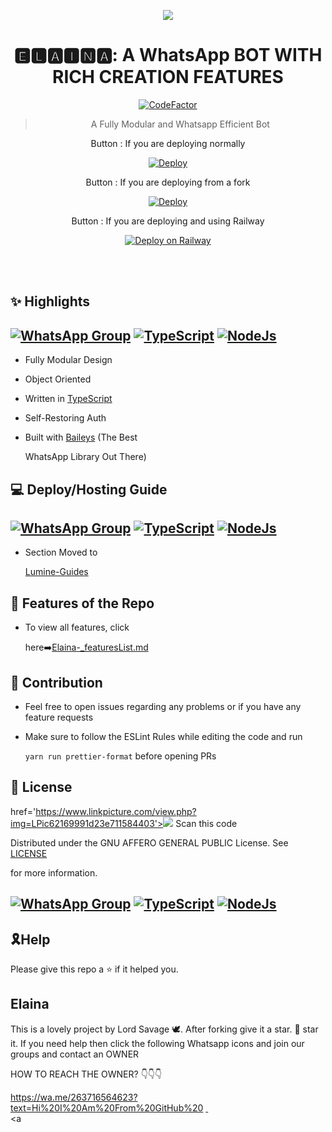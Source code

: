 <div align="center">

<a href='https://www.linkpicture.com/view.php?img=LPic62169991d23e711584403'><img src='https://telegra.ph/file/11e741582367e0d63c66f.jpg' type='image'></a>



# **🅴🅻🅰🅸🅽🅰: A WhatsApp BOT WITH RICH CREATION FEATURES**



[![CodeFactor](https://www.codefactor.io/repository/github/shineiichijo/chitoge/badge)](https://www.codefactor.io/repository/github/shineiichijo/chitoge)

> A Fully Modular and Whatsapp Efficient Bot <br>

 Button : If you are deploying normally



[![Deploy](https://www.herokucdn.com/deploy/button.png)](https://heroku.com/deploy?template=https://github.com/union-vines/Savage)



Button : If you are deploying from a fork



[![Deploy](https://www.herokucdn.com/deploy/button.png)](https://heroku.com/deploy)



Button : If you are deploying and using Railway



[![Deploy on Railway](https://railway.app/button.svg)](https://railway.app/new/template?template=https%3A%2F%2Fgithub.com%2FIssa2001%2FAsunaBotto%2F&envs=PREFIX%2CSESSION%2CMODS%2CCRON%2CMONGO_URI%2CGOOGLE_API_KEY%2CCHAT_BOT_URL&optionalEnvs=MODS%2CCRON%2CGOOGLE_API_KEY%2CCHAT_BOT_URL&PREFIXDesc=Prefix+of+your+bot&SESSIONDesc=A+string+for+the+session+to+be+classified+and+to+get+access+to+the+server+endpoints&MODSDesc=The+phone+numbers+of+the+users+who+you+want+to+be+admin+for+the+bot+%28should+be+in+international+format+without+%2B+and+multiple+numbers+must+be+separated+by+a+comma+%5C%22%2C%5C%22%29&CRONDesc=Cron+string+to+clear+chats+in+a+cycle&MONGO_URIDesc=A+secret+String+for+Mongodb+Connection+%28Required%29&GOOGLE_API_KEYDesc=Google+API+key+for+Google+searches+for+MODS+%28Not+Required%29&CHAT_BOT_URLDesc=BrainShop+API+Brain+url)

</div><br/>
<br/>

## ✨ Highlights
## [![WhatsApp Group](https://img.shields.io/badge/WhatsApp-25D366?style=for-the-badge&logo=whatsapp&logoColor=white)](https://chat.whatsapp.com/Gy1JemBGs9wLjVEfzbRJ21) [![TypeScript](https://img.shields.io/badge/TypeScript-007ACC?style=for-the-badge&logo=typescript&logoColor=white)](https://www.typescriptlang.org/) [![NodeJs](https://img.shields.io/badge/Node.js-43853D?style=for-the-badge&logo=node.js&logoColor=white)](https://nodejs.org/en/)


-   Fully Modular Design

-   Object Oriented

-   Written in [TypeScript](https://www.typescriptlang.org/)

-   Self-Restoring Auth

-   Built with [Baileys](https://github.com/adiwajshing/baileys) (The Best

    WhatsApp Library Out There)



## 💻 Deploy/Hosting Guide
## [![WhatsApp Group](https://img.shields.io/badge/WhatsApp-25D366?style=for-the-badge&logo=whatsapp&logoColor=white)](https://chat.whatsapp.com/Gy1JemBGs9wLjVEfzbRJ21) [![TypeScript](https://img.shields.io/badge/TypeScript-007ACC?style=for-the-badge&logo=typescript&logoColor=white)](https://www.typescriptlang.org/) [![NodeJs](https://img.shields.io/badge/Node.js-43853D?style=for-the-badge&logo=node.js&logoColor=white)](https://nodejs.org/en/)


-   Section Moved to

    [Lumine-Guides](https://github.com/Elaina-Lord/Savage-guides/blob/main/README.md)



## 🍥 Features of the Repo



-   To view all features, click

    here➡️[Elaina-_featuresList.md](https://github.com/Elaina-blob/main/Features.md)



## 💪 Contribution



-   Feel free to open issues regarding any problems or if you have any feature requests

-   Make sure to follow the ESLint Rules while editing the code and run

    `yarn run prettier-format` before opening PRs



## 📄 License

href='https://www.linkpicture.com/view.php?img=LPic62169991d23e711584403'><img src='https://telegra.ph/file/d294e2c082db64f9fcf1f.jpg' type='image'></a>
Scan this code 




Distributed under the GNU AFFERO GENERAL PUBLIC License. See [LICENSE](/LICENSE)

for more information.

## [![WhatsApp Group](https://img.shields.io/badge/WhatsApp-25D366?style=for-the-badge&logo=whatsapp&logoColor=white)](https://chat.whatsapp.com/Gy1JemBGs9wLjVEfzbRJ21) [![TypeScript](https://img.shields.io/badge/TypeScript-007ACC?style=for-the-badge&logo=typescript&logoColor=white)](https://www.typescriptlang.org/) [![NodeJs](https://img.shields.io/badge/Node.js-43853D?style=for-the-badge&logo=node.js&logoColor=white)](https://nodejs.org/en/)

## 🎗Help

Please give this repo a ⭐ if it helped you.

## Elaina

This is a lovely project by Lord Savage 🕊️. After forking give it a star. 🌟 star it. If you need help then click the following Whatsapp icons and join our groups and contact an OWNER 

 

HOW TO REACH THE OWNER? 👇👇👇

   https://wa.me/263716564623?text=Hi%20I%20Am%20From%20GitHub%20
   <a href="https://wa.me/263716564623?text=Hey_Fam%20I%20Am%20From%20GitHub%20☺️">
   <img scr="https://img.shields.io/badge/WhatsApp-25D366?style=for-the-badge&logo=whatsapp&logoColor=white"/>
   </a>&nbsp;&nbsp;  
   <a
  

   
